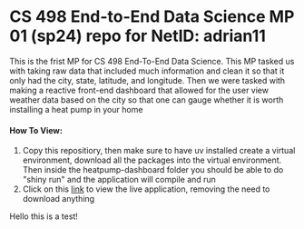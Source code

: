 # CS 498 End-to-End Data Science MP 01 (sp24) repo for NetID: adrian11

This is the frist MP for CS 498 End-To-End Data Science. This MP tasked us with taking raw data that included much information and clean it so that it only had the city, state, latitude, and longitude. Then we were tasked with making a reactive front-end dashboard that allowed for the user view weather data based on the city so that one can gauge whether it is worth installing a heat pump in your home

#### How To View:

1. Copy this repositiory, then make sure to have uv installed create a virtual environment, download all the packages into the virtual environment. Then inside the heatpump-dashboard folder you should be able to do "shiny run" and the application will compile and run
2. Click on this [link](https://adrianlara.shinyapps.io/heat_pump_efficiency/) to view the live application, removing the need to download anything

Hello this is a test!
